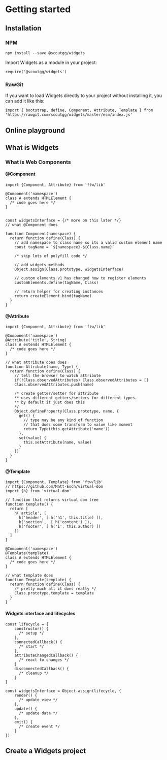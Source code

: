 # Getting started

## Installation
### NPM
```npm install --save @scoutgg/widgets```

Import Widgets as a module in your project:

```require('@scoutgg/widgets')```

### RawGit
If you want to load Widgets directly to your project without installing it, you can add it like this:

```import { bootstrap, define, Component, Attribute, Template } from 'https://rawgit.com/scoutgg/widgets/master/esm/index.js'```

## Online playground

## What is Widgets

### What is Web Components

#### @Component
```
import {Component, Attribute} from 'ftw/lib'

@Component('namespace')
class A extends HTMLElement {
  /* code goes here */
}


const widgetsInterface = {/* more on this later */}
// what @Component does

function Component(namespace) {
  return function define(Class) {
    // add namespace to class name so its a valid custom element name
    const tagName = `${namespace}-${Class.name}`

    /* skip lots of polyfill code */

    // add widgets methods 
    Object.assign(Class.prototype, widgetsInterface) 

    // custom elements v1 has changed how to register elements
    customElements.define(tagName, Class)

    // return helper for creating instances
    return createElement.bind(tagName)
  }
}
```

#### @Attribute
```
import {Component, Attribute} from 'ftw/lib'

@Component('namespace')
@Attribute('title', String)
class A extends HTMLElement {
  /* code goes here */
}

// what attribute does does
function Attribute(name, Type) {
  return function define(Class) {
    // tell the browser to watch attribute
    if(!Class.observedAttributes) Class.observedAttributes = []
    Class.observedAttributes.push(name)

    /* create getter/setter for attribute 
    ** uses different getters/setters for different types.
    ** by default it just does this
    */
    Object.defineProperty(Class.prototype, name, {
      get() {
        // type may be any kind of function
        // that does some transform to value like moment
        return Type(this.getAttribute('name'))
      },
      set(value) {
        this.setAttribute(name, value)
      }
    })
  }
}
```

#### @Template
```
import {Component, Template} from 'ftw/lib'
// https://github.com/Matt-Esch/virtual-dom
import {h} from 'virtual-dom'

// function that returns virtual dom tree
function template() {
  return [
    h('article', [
      h('header', [ h('h1', this.title) ]),
      h('section',  [ h('content') ]),
      h('footer', [ h('i', this.author) ])
    ])
  ]
}

@Component('namespace')
@Template(template)
class A extends HTMLElement {
  /* code goes here */
}

// what template does
function Template(template) {
  return function define(Class) {
    /* pretty much all it does really */
    Class.prototype.template = template
  }
}
```

#### Widgets interface and lifecycles

```
const lifecycle = {
    constructor() {
      /* setup */
    },
    connectedCallback() {
      /* start */
    },
    attributeChangedCallback() {
      /* react to changes */
    }
    disconnectedCallback() {
      /* cleanup */
    }
}

const widgetsInterface = Object.assign(lifecycle, {
    render() {
      /* update view */
    },
    update() {
      /* update data */
    },
    emit() {
      /* create event */
    }
})
```

## Create a Widgets project

